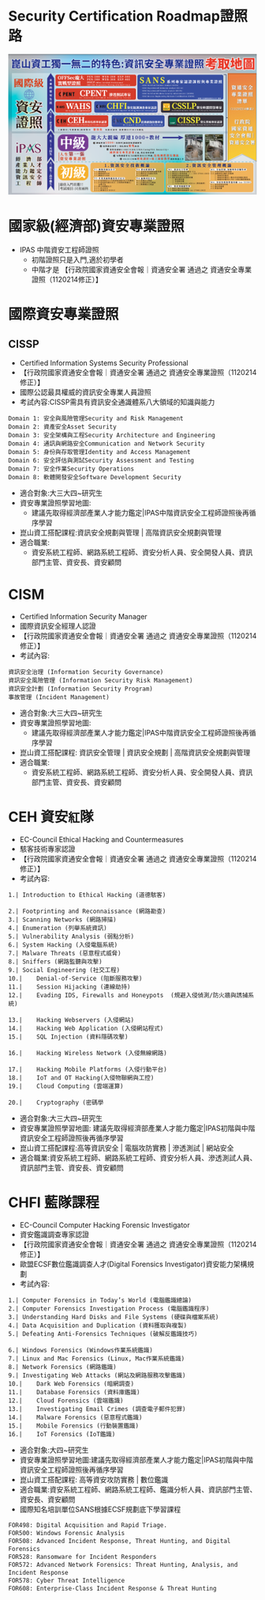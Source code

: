 # Security Certification Roadmap證照路

![all](all.png)

# 國家級(經濟部)資安專業證照
- IPAS 中階資安工程師證照
  - 初階證照只是入門,適於初學者
  - 中階才是 【行政院國家資通安全會報｜資通安全署 通過之 資通安全專業證照（1120214修正）】
# 國際資安專業證照
## CISSP
- Certified Information Systems Security Professional
- 【行政院國家資通安全會報｜資通安全署 通過之 資通安全專業證照（1120214修正）】
- 國際公認最具權威的資訊安全專業人員證照
- 考試內容:CISSP需具有資訊安全通識體系八大領域的知識與能力
```
Domain 1: 安全與風險管理Security and Risk Management
Domain 2: 資產安全Asset Security
Domain 3: 安全架構與工程Security Architecture and Engineering
Domain 4: 通訊與網路安全Communication and Network Security
Domain 5: 身份與存取管理Identity and Access Management 
Domain 6: 安全評估與測試Security Assessment and Testing
Domain 7: 安全作業Security Operations
Domain 8: 軟體開發安全Software Development Security
```
- 適合對象:大三大四~研究生
- 資安專業證照學習地圖:
  - 建議先取得經濟部產業人才能力鑑定|IPAS中階資訊安全工程師證照後再循序學習
- 崑山資工搭配課程:資訊安全規劃與管理 |  高階資訊安全規劃與管理
- 適合職業:
  - 資安系統工程師、網路系統工程師、資安分析人員、安全開發人員、資訊部門主管、資安長、資安顧問

# CISM 
- Certified Information Security Manager
- 國際資訊安全經理人認證
- 【行政院國家資通安全會報｜資通安全署 通過之 資通安全專業證照（1120214修正）】
- 考試內容:
```
資訊安全治理 (Information Security Governance)
資訊安全風險管理 (Information Security Risk Management)
資訊安全計劃 (Information Security Program)
事故管理 (Incident Management)
```
- 適合對象:大三大四~研究生
- 資安專業證照學習地圖:
  - 建議先取得經濟部產業人才能力鑑定|IPAS中階資訊安全工程師證照後再循序學習
- 崑山資工搭配課程: 資訊安全管理 | 資訊安全規劃  |  高階資訊安全規劃與管理
- 適合職業:
  - 資安系統工程師、網路系統工程師、資安分析人員、安全開發人員、資訊部門主管、資安長、資安顧問

# CEH  資安`紅`隊
- EC-Council Ethical Hacking and Countermeasures
- 駭客技術專家認證
- 【行政院國家資通安全會報｜資通安全署 通過之 資通安全專業證照（1120214修正）】
- 考試內容:
```
1.|	Introduction to Ethical Hacking (道德駭客)

2.|	Footprinting and Reconnaissance (網路勘查)
3.|	Scanning Networks (網路掃描)
4.|	Enumeration (列舉系統資訊)
5.|	Vulnerability Analysis (弱點分析)
6.|	System Hacking (入侵電腦系統)
7.|	Malware Threats (惡意程式威脅)
8.|	Sniffers (網路監聽與攻擊)
9.|	Social Engineering (社交工程)
10.|	Denial-of-Service (阻斷服務攻擊)
11.|	Session Hijacking (連線劫持)
12.|	Evading IDS, Firewalls and Honeypots  (規避入侵偵測/防火牆與誘捕系統)

13.|	Hacking Webservers (入侵網站)
14.|	Hacking Web Application (入侵網站程式)
15.|	SQL Injection (資料隱碼攻擊)

16.|	Hacking Wireless Network (入侵無線網路)

17.|	Hacking Mobile Platforms (入侵行動平台)
18.|	IoT and OT Hacking(入侵物聯網與工控)
19.|	Cloud Computing (雲端運算)

20.|	Cryptography (密碼學
```
- 適合對象:大三大四~研究生
- 資安專業證照學習地圖: 建議先取得經濟部產業人才能力鑑定|IPAS初階與中階資訊安全工程師證照後再循序學習
- 崑山資工搭配課程:高等資訊安全 | 電腦攻防實務 | 滲透測試 | 網站安全
- 適合職業:資安系統工程師、網路系統工程師、資安分析人員、滲透測試人員、資訊部門主管、資安長、資安顧問


# CHFI 藍隊課程
- EC-Council Computer Hacking Forensic Investigator
- 資安鑑識調查專家認證
- 【行政院國家資通安全會報｜資通安全署 通過之 資通安全專業證照（1120214修正）】
- 歐盟ECSF數位鑑識調查人才(Digital Forensics Investigator)資安能力架構規劃
- 考試內容:
```
1.|	Computer Forensics in Today’s World (電腦鑑識總論)
2.|	Computer Forensics Investigation Process (電腦鑑識程序)
3.|	Understanding Hard Disks and File Systems (硬碟與檔案系統)
4.|	Data Acquisition and Duplication (資料獲取與複製)
5.|	Defeating Anti-Forensics Techniques (破解反鑑識技巧)

6.|	Windows Forensics (Windows作業系統鑑識)
7.|	Linux and Mac Forensics (Linux, Mac作業系統鑑識)
8.|	Network Forensics (網路鑑識)
9.|	Investigating Web Attacks (網站及網路服務攻擊鑑識)
10.|	Dark Web Forensics (暗網調查)
11.|	Database Forensics (資料庫鑑識)
12.|	Cloud Forensics (雲端鑑識)
13.|	Investigating Email Crimes (調查電子郵件犯罪)
14.|	Malware Forensics (惡意程式鑑識)
15.|	Mobile Forensics (行動裝置鑑識)
16.|	IoT Forensics (IoT鑑識)
```
- 適合對象:大四~研究生
- 資安專業證照學習地圖:建議先取得經濟部產業人才能力鑑定|IPAS初階與中階資訊安全工程師證照後再循序學習
- 崑山資工搭配課程: 高等資安攻防實務 | 數位鑑識
- 適合職業:資安系統工程師、網路系統工程師、鑑識分析人員、資訊部門主管、資安長、資安顧問
- 國際知名培訓單位SANS根據ECSF規劃底下學習課程
```
FOR498: Digital Acquisition and Rapid Triage.
FOR500: Windows Forensic Analysis
FOR508: Advanced Incident Response, Threat Hunting, and Digital Forensics
FOR528: Ransomware for Incident Responders
FOR572: Advanced Network Forensics: Threat Hunting, Analysis, and Incident Response
FOR578: Cyber Threat Intelligence
FOR608: Enterprise-Class Incident Response & Threat Hunting
```
